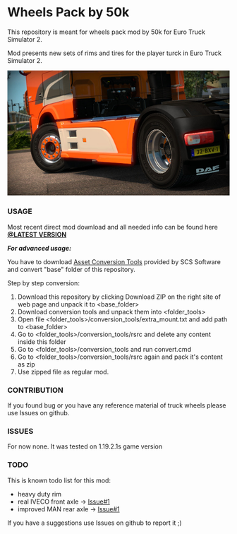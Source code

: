 # Wheels Pack by 50k

This repository is meant for wheels pack mod by 50k for Euro Truck Simulator 2.

Mod presents new sets of rims and tires for the player turck in Euro Truck Simulator 2.

![](/preview/promo_120.jpg?raw=true "1.20 promo")


### USAGE

Most recent direct mod download and all needed info can be found here 
**[@LATEST VERSION](../../releases/latest)**

***For advanced usage:***

You have to download [Asset Conversion Tools](http://eurotrucksimulator2.com/conversion_tools.php#what-are-conversion-tools) provided by SCS Software and convert "base" folder of this repository.

Step by step conversion:

1. Download this repository by clicking Download ZIP on the right site of web page and unpack it to \<base_folder>
2. Download conversion tools and unpack them into \<folder_tools>
3. Open file \<folder_tools>/conversion_tools/extra_mount.txt and add path to \<base_folder>
4. Go to \<folder_tools>/conversion_tools/rsrc and delete any content inside this folder
5. Go to \<folder_tools>/conversion_tools and run convert.cmd
6. Go to \<folder_tools>/conversion_tools/rsrc again and pack it's content as zip
7. Use zipped file as regular mod.


### CONTRIBUTION

If you found bug or you have any reference material of truck wheels please use Issues on github.


### ISSUES

For now none. It was tested on 1.19.2.1s game version


### TODO

This is known todo list for this mod:
- heavy duty rim
- real IVECO front axle -> [Issue#1](../../issues/1)
- improved MAN rear axle -> [Issue#1](../../issues/1)

If you have a suggestions use Issues on github to report it ;)
